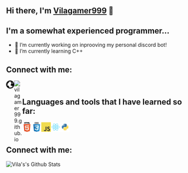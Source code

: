 ## Hi there, I'm [Vilagamer999](https://vilagamer999.github.io/) 👋

## I'm a somewhat experienced programmer...
- 🔭 I’m currently working on inprooving my personal discord bot!
- 🌱 I’m currently learning C++

## Connect with me:

[<img align="left" alt="vilagamer999.github.io" width="22px" src="https://raw.githubusercontent.com/iconic/open-iconic/master/svg/globe.svg" />](https://vilagamer999.github.io/)
[<img align="left" alt="vilagamer999.github.io" width="22px" src="https://cdn.jsdelivr.net/npm/simple-icons@3.4.1/icons/gmail.svg" />](https://raw.githubusercontent.com/Vilagamer999/Vilagamer999/master/Mail.txt)

<br />

## Languages and tools that I have learned so far:

[<img align="left" alt="HTML5" width="26px" src="https://raw.githubusercontent.com/github/explore/80688e429a7d4ef2fca1e82350fe8e3517d3494d/topics/html/html.png" />](about:blank)
[<img align="left" alt="CSS3" width="26px" src="https://raw.githubusercontent.com/github/explore/80688e429a7d4ef2fca1e82350fe8e3517d3494d/topics/css/css.png" />](about:blank)
[<img align="left" alt="JavaScript" width="26px" src="https://raw.githubusercontent.com/github/explore/80688e429a7d4ef2fca1e82350fe8e3517d3494d/topics/javascript/javascript.png" />](about:blank)
[<img align="left" alt="React" width="26px" src="https://raw.githubusercontent.com/github/explore/80688e429a7d4ef2fca1e82350fe8e3517d3494d/topics/react/react.png" />](about:blank)
[<img align="left" alt="GitHub" width="26px" src="https://raw.githubusercontent.com/github/explore/78df643247d429f6cc873026c0622819ad797942/topics/python/python.png" />](about:blank)

<br />
<br />

## Connect with me:

<img align="left" alt="Vila's's Github Stats" src="https://github-readme-stats.codestackr.vercel.app/api?username=vilagamer999&show_icons=true&hide_border=true" />

<br />
<br />
